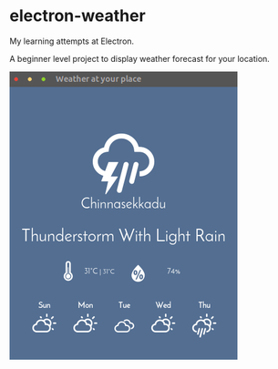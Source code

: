 # electron-weather

My learning attempts at Electron.

A beginner level project to display weather forecast for your location.

![Screenshot](img/screenshot.png)